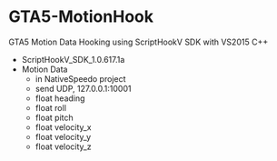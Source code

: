 # GTA5-MotionHook
GTA5 Motion Data Hooking using ScriptHookV SDK with VS2015 C++
- ScriptHookV_SDK_1.0.617.1a
- Motion Data
    - in NativeSpeedo project
    - send UDP, 127.0.0.1:10001
    - float heading
    - float roll
    - float pitch
    - float velocity_x
    - float velocity_y
    - float velocity_z
